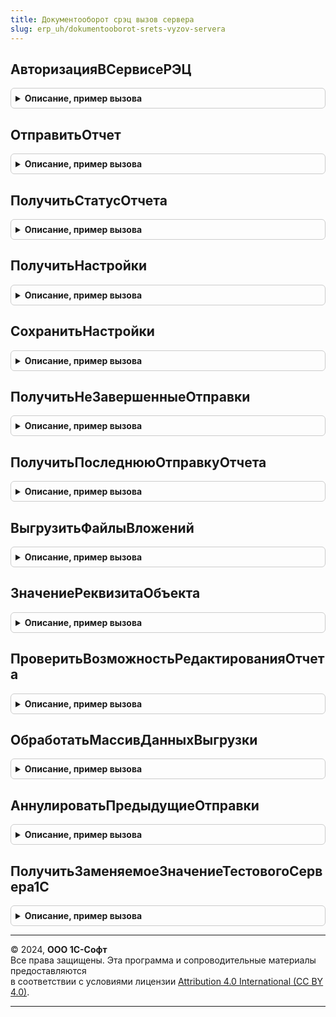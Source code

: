 ```yaml
---
title: Документооборот срэц вызов сервера
slug: erp_uh/dokumentooborot-srets-vyzov-servera
---
```



## АвторизацияВСервисеРЭЦ
<details style="margin: 1em 0; padding: 0.5em; border: 1px solid #ccc; border-radius: 6px;">

<summary style="font-weight: bold; cursor: pointer;">Описание, пример вызова</summary>

```bsl

Функция АвторизацияВСервисеРЭЦ(СоединениеHTTP = Неопределено, ПараметрыДляШага = Неопределено, ЭтоРегистрация = Ложь) Экспорт
```

Пример вызова
```bsl
Результат = ДокументооборотСРЭЦВызовСервера.АвторизацияВСервисеРЭЦ(СоединениеHTTP, ПараметрыДляШага, ЭтоРегистрация);
```
</details>

## ОтправитьОтчет
<details style="margin: 1em 0; padding: 0.5em; border: 1px solid #ccc; border-radius: 6px;">

<summary style="font-weight: bold; cursor: pointer;">Описание, пример вызова</summary>

```bsl

Функция ОтправитьОтчет(КонтекстОтправки, Знач СоединениеHTTP = Неопределено) Экспорт
```

Пример вызова
```bsl
Результат = ДокументооборотСРЭЦВызовСервера.ОтправитьОтчет(КонтекстОтправки, СоединениеHTTP);
```
</details>

## ПолучитьСтатусОтчета
<details style="margin: 1em 0; padding: 0.5em; border: 1px solid #ccc; border-radius: 6px;">

<summary style="font-weight: bold; cursor: pointer;">Описание, пример вызова</summary>

```bsl

Функция ПолучитьСтатусОтчета(Ссылка, ПараметрыАутентификации) Экспорт
```

Пример вызова
```bsl
Результат = ДокументооборотСРЭЦВызовСервера.ПолучитьСтатусОтчета(Ссылка, ПараметрыАутентификации) 
```
</details>

## ПолучитьНастройки
<details style="margin: 1em 0; padding: 0.5em; border: 1px solid #ccc; border-radius: 6px;">

<summary style="font-weight: bold; cursor: pointer;">Описание, пример вызова</summary>

```bsl

Функция ПолучитьНастройки(Организация) Экспорт
```

Пример вызова
```bsl
Результат = ДокументооборотСРЭЦВызовСервера.ПолучитьНастройки(Организация) 
```
</details>

## СохранитьНастройки
<details style="margin: 1em 0; padding: 0.5em; border: 1px solid #ccc; border-radius: 6px;">

<summary style="font-weight: bold; cursor: pointer;">Описание, пример вызова</summary>

```bsl

Функция СохранитьНастройки(Организация, Сертификат) Экспорт
```

Пример вызова
```bsl
Результат = ДокументооборотСРЭЦВызовСервера.СохранитьНастройки(Организация, Сертификат) 
```
</details>

## ПолучитьНеЗавершенныеОтправки
<details style="margin: 1em 0; padding: 0.5em; border: 1px solid #ccc; border-radius: 6px;">

<summary style="font-weight: bold; cursor: pointer;">Описание, пример вызова</summary>

```bsl

Функция ПолучитьНеЗавершенныеОтправки(Организация) Экспорт
```

Пример вызова
```bsl
Результат = ДокументооборотСРЭЦВызовСервера.ПолучитьНеЗавершенныеОтправки(Организация) 
```
</details>

## ПолучитьПоследнююОтправкуОтчета
<details style="margin: 1em 0; padding: 0.5em; border: 1px solid #ccc; border-radius: 6px;">

<summary style="font-weight: bold; cursor: pointer;">Описание, пример вызова</summary>

```bsl

Функция ПолучитьПоследнююОтправкуОтчета(ОтчетСсылка) Экспорт
```

Пример вызова
```bsl
Результат = ДокументооборотСРЭЦВызовСервера.ПолучитьПоследнююОтправкуОтчета(ОтчетСсылка) 
```
</details>

## ВыгрузитьФайлыВложений
<details style="margin: 1em 0; padding: 0.5em; border: 1px solid #ccc; border-radius: 6px;">

<summary style="font-weight: bold; cursor: pointer;">Описание, пример вызова</summary>

```bsl

Функция ВыгрузитьФайлыВложений(ФайлСсылка, МассивВыгрузки, ИменаФайлов) Экспорт
```

Пример вызова
```bsl
Результат = ДокументооборотСРЭЦВызовСервера.ВыгрузитьФайлыВложений(ФайлСсылка, МассивВыгрузки, ИменаФайлов) 
```
</details>

## ЗначениеРеквизитаОбъекта
<details style="margin: 1em 0; padding: 0.5em; border: 1px solid #ccc; border-radius: 6px;">

<summary style="font-weight: bold; cursor: pointer;">Описание, пример вызова</summary>

```bsl

Функция ЗначениеРеквизитаОбъекта(Ссылка, ИмяРеквизита, ВыбратьРазрешенные) Экспорт
```

Пример вызова
```bsl
Результат = ДокументооборотСРЭЦВызовСервера.ЗначениеРеквизитаОбъекта(Ссылка, ИмяРеквизита, ВыбратьРазрешенные) 
```
</details>

## ПроверитьВозможностьРедактированияОтчета
<details style="margin: 1em 0; padding: 0.5em; border: 1px solid #ccc; border-radius: 6px;">

<summary style="font-weight: bold; cursor: pointer;">Описание, пример вызова</summary>

```bsl

Функция ПроверитьВозможностьРедактированияОтчета(ОтчетСсылка) Экспорт
```

Пример вызова
```bsl
Результат = ДокументооборотСРЭЦВызовСервера.ПроверитьВозможностьРедактированияОтчета(ОтчетСсылка) 
```
</details>

## ОбработатьМассивДанныхВыгрузки
<details style="margin: 1em 0; padding: 0.5em; border: 1px solid #ccc; border-radius: 6px;">

<summary style="font-weight: bold; cursor: pointer;">Описание, пример вызова</summary>

```bsl

Процедура ОбработатьМассивДанныхВыгрузки(ДокументСсылка, МассивДанныхВыгрузки) Экспорт
```

Пример вызова
```bsl
ДокументооборотСРЭЦВызовСервера.ОбработатьМассивДанныхВыгрузки(ДокументСсылка, МассивДанныхВыгрузки) 
```
</details>

## АннулироватьПредыдущиеОтправки
<details style="margin: 1em 0; padding: 0.5em; border: 1px solid #ccc; border-radius: 6px;">

<summary style="font-weight: bold; cursor: pointer;">Описание, пример вызова</summary>

```bsl

Процедура АннулироватьПредыдущиеОтправки(СсылкаНаОтчет) Экспорт
```

Пример вызова
```bsl
ДокументооборотСРЭЦВызовСервера.АннулироватьПредыдущиеОтправки(СсылкаНаОтчет) 
```
</details>

## ПолучитьЗаменяемоеЗначениеТестовогоСервера1С
<details style="margin: 1em 0; padding: 0.5em; border: 1px solid #ccc; border-radius: 6px;">

<summary style="font-weight: bold; cursor: pointer;">Описание, пример вызова</summary>

```bsl

Функция ПолучитьЗаменяемоеЗначениеТестовогоСервера1С(ИсходноеЗначение, ЗначениеДляОтправки = Неопределено, СоединениеHTTP = Неопределено) Экспорт
```

Пример вызова
```bsl
Результат = ДокументооборотСРЭЦВызовСервера.ПолучитьЗаменяемоеЗначениеТестовогоСервера1С(ИсходноеЗначение, ЗначениеДляОтправки, СоединениеHTTP);
```
</details>

---

© 2024, **ООО 1С-Софт**  
Все права защищены. Эта программа и сопроводительные материалы предоставляются  
в соответствии с условиями лицензии [Attribution 4.0 International (CC BY 4.0)](https://creativecommons.org/licenses/by/4.0/legalcode).

---

